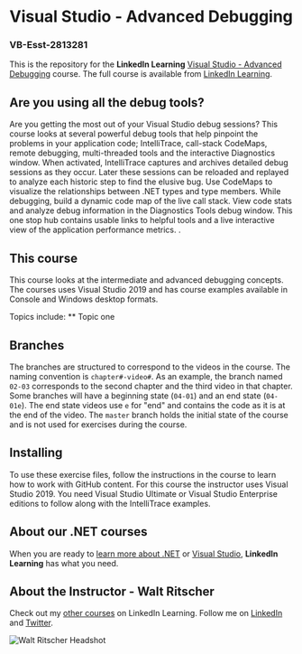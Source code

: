 # Visual Studio - Advanced Debugging
### VB-Esst-2813281
This is the repository for the **LinkedIn Learning**  [Visual Studio - Advanced Debugging](#) course. The full course is available from [LinkedIn Learning](https://linkedin.com/learning/).

## Are you using all the debug tools?
Are you getting the most out of your Visual Studio debug sessions?  This course looks at several powerful debug tools that help pinpoint the problems in your application code; IntelliTrace, call-stack CodeMaps, remote debugging, multi-threaded tools and the interactive Diagnostics window. 
When activated, IntelliTrace captures and archives detailed debug sessions as they occur.  Later these sessions can be reloaded and replayed to analyze each historic step to find the elusive bug.
Use CodeMaps to visualize the relationships between .NET types and type members.  While debugging, build a dynamic code map of the live call stack.
View code stats and analyze debug information in the Diagnostics Tools debug window.  This one stop hub contains usable links to helpful tools and a live interactive view of the application performance metrics.
. 

## This course
This course looks at the intermediate and advanced debugging concepts. The courses uses Visual Studio 2019 and has course examples available in Console and Windows desktop formats.

Topics include:
**  Topic one

## Branches
The branches are structured to correspond to the videos in the course. The naming convention is `chapter#-video#`. As an example, the branch named `02-03` corresponds to the second chapter and the third video in that chapter.
Some branches will have a beginning state (`04-01`) and an end state (`04-01e`). The end state videos use `e` for "end" and contains the code as it is at the end of the video. The `master` branch holds the  initial state of the course and is not used for exercises during the course.

## Installing  
To use these exercise files, follow the instructions in the course to learn how to work with GitHub content.
For this course the instructor uses Visual Studio 2019.  You need Visual Studio Ultimate or Visual Studio Enterprise editions to follow along with the IntelliTrace examples.  

## About our .NET courses
When you are ready to [learn more about .NET](https://www.linkedin.com/learning/search?entityType=COURSE&keywords=.net) or [Visual Studio](https://www.linkedin.com/learning/search?entityType=COURSE&keywords=visual%20studio), **LinkedIn Learning** has what you need. 

## About the Instructor - Walt Ritscher
Check out my [other courses](https://www.linkedin.com/learning/instructors/walt-ritscher) on LinkedIn Learning.  Follow me on [LinkedIn](https://www.linkedin.com/in/waltritscher/?trk=lil_course) and [Twitter](https://twitter.com/waltritscher). 

![Walt Ritscher Headshot](https://38ydkq.dm.files.1drv.com/y4moADNYVNnmGDQCVwkufdGJmbpNZ-ym19j09TtRSOJpMSRFbMVFrRsM7DNZ5DRAY6tb1zsk_Df8ESybhbWypqCa8DXTuGbo4oAYE36t27l2LRgiGL42VVKEksULNm076nZQRfaL_Ew2cDw0V8IwcoztB46_RSn6biJd33elOHTDlDC6jy5kdTc7P8HW_F6TdSb?width=461&height=461&cropmode=none)
